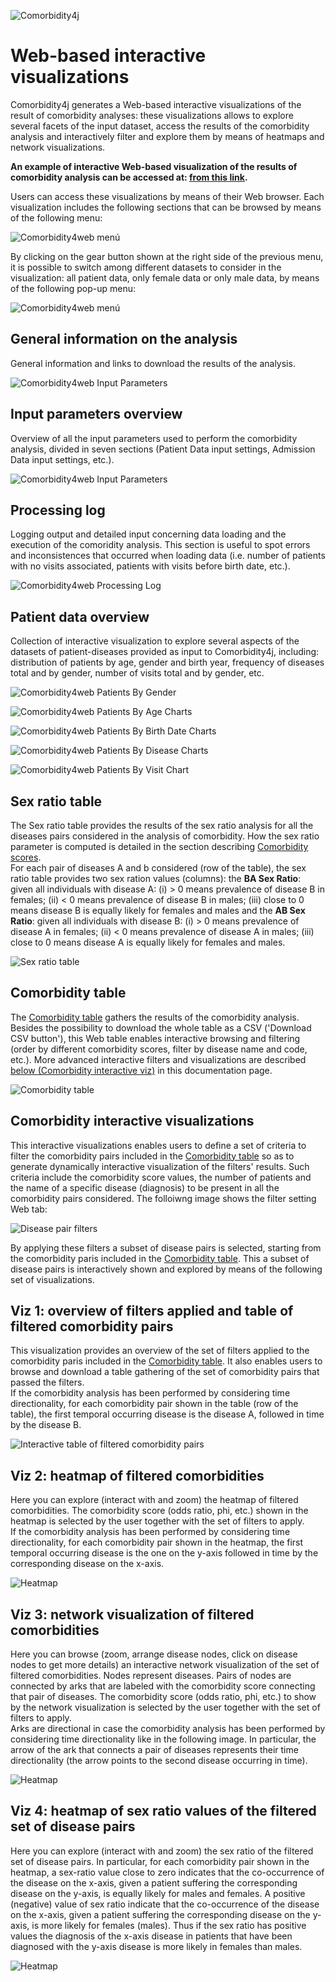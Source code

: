 ![Comorbidity4j](/img/logo.png)
<h1>Web-based interactive visualizations</h1>

Comorbidity4j generates a Web-based interactive visualizations of the result of comorbidity analyses: these visualizations allows to explore several facets of the input dataset, access the results of the comorbidity analysis and interactively filter and explore them by means of heatmaps and network visualizations.  
  
  
**An example of interactive Web-based visualization of the results of comorbidity analysis can be accessed at: <a href="http://backingdata.org/comorbidity4j/" target="_blank">from this link</a>.**  
  
Users can access these visualizations by means of their Web browser. Each visualization includes the following sections that can be browsed by means of the following menu:  
  
![Comorbidity4web menú](/img/c4web_menu.png)  
  
  
By clicking on the gear button shown at the right side of the previous menu, it is possible to switch among different datasets to consider in the visualization: all patient data, only female data or only male data, by means of the following pop-up menu:  
  
![Comorbidity4web menú](/img/c4web_sexSelectionMenu.png)  
  
## General information on the analysis
  
General information and links to download the results of the analysis.  
  
![Comorbidity4web Input Parameters](/img/c4web_generalInfo.png)  
  
    
## Input parameters overview  
  
Overview of all the input parameters used to perform the comorbidity analysis, divided in seven sections (Patient Data input settings, Admission Data input settings, etc.).  
  
![Comorbidity4web Input Parameters](/img/c4web_inputParams.png)  
  
  
## Processing log  
  
Logging output and detailed input concerning data loading and the execution of the comoridity analysis. This section is useful to spot errors and inconsistences that occurred when loading data (i.e. number of patients with no visits associated, patients with visits before birth date, etc.).  

![Comorbidity4web Processing Log](/img/c4web_processingLog.png)  
  
  
## Patient data overview  
  
Collection of interactive visualization to explore several aspects of the datasets of patient-diseases provided as input to Comorbidity4j, including: distribution of patients by age, gender and birth year, frequency of diseases total and by gender, number of visits total and by gender, etc.  

![Comorbidity4web Patients By Gender](/img/c4web_patOverview.png)  

![Comorbidity4web Patients By Age Charts](/img/c4web_patByAge.png)  
 
![Comorbidity4web Patients By Birth Date Charts](/img/c4web_patByBirthDate.png)  

![Comorbidity4web Patients By Disease Charts](/img/c4web_patByDisease.png)  

![Comorbidity4web Patients By Visit Chart](/img/c4web_visByDisease.png)  
  
  
<a name="sexRatioTab"></a>  
  
## Sex ratio table  
  
The Sex ratio table provides the results of the sex ratio analysis for all the diseases pairs considered in the analysis of comorbidity. How the sex ratio parameter is computed is detailed in the section describing [Comorbidity scores](ComorbidityScoresComputed.md).  
For each pair of diseases A and b considered (row of the table), the sex ratio table provides two sex ration values (columns): the **BA Sex Ratio**: given all individuals with disease A: (i) > 0 means prevalence of disease B in females; (ii) < 0 means prevalence of disease B in males; (iii) close to 0 means disease B is equally likely for females and males and the **AB Sex Ratio**: given all individuals with disease B: (i) > 0 means prevalence of disease A in females; (ii) < 0 means prevalence of disease A in males; (iii) close to 0 means disease A is equally likely for females and males.  
  
![Sex ratio table](/img/c4web_sexRatio.png)
  
  
<a name="comoTab"></a>  
  
## Comorbidity table  
  
The [Comorbidity table](ComorbidityTable.md) gathers the results of the comorbidity analysis. Besides the possibility to download the whole table as a CSV ('Download CSV button'), this Web table enables interactive browsing and filtering (order by different comorbidity scores, filter by disease name and code, etc.). More advanced interactive filters and visualizations are described [below (Comorbidity interactive viz)](#interactViz) in this documentation page.  

![Comorbidity table](/img/c4web_comoTable.png)  
  
  
<a name="interactViz"></a>
  
## Comorbidity interactive visualizations 
  
This interactive visualizations enables users to define a set of criteria to filter the comorbidity pairs included in the [Comorbidity table](ComorbidityTable.md)  so as to generate dynamically interactive visualization of the filters' results. Such criteria include the comorbidity score values, the number of patients and the name of a specific disease (diagnosis) to be present in all the comorbidity pairs considered. The folloiwng image shows the filter setting Web tab:  

![Disease pair filters](/img/c4web_interVizFilters.png)  
  

By applying these filters a subset of disease pairs is selected, starting from the comorbidity paris included in the [Comorbidity table](#comoTab). This a subset of disease pairs is interactively shown and explored by means of the following set of visualizations.    
  
  
## Viz 1: overview of filters applied and table of filtered comorbidity pairs  
  
This visualization provides an overview of the set of filters applied to the comorbidity paris included in the [Comorbidity table](#comoTab). It also enables users to browse and download a table gathering of the set of comorbidity pairs that passed the filters.  
If the comorbidity analysis has been performed by considering time directionality, for each comorbidity pair shown in the table (row of the table), the first temporal occurring disease is the disease A, followed in time by the disease B.  

![Interactive table of filtered comorbidity pairs](/img/c4web_interVizResultTab.png)  

  
## Viz 2: heatmap of filtered comorbidities  
  
Here you can explore (interact with and zoom) the heatmap of filtered comorbidities. The comorbidity score (odds ratio, phi, etc.) shown in the heatmap is selected by the user together with the set of filters to apply.  
If the comorbidity analysis has been performed by considering time directionality, for each comorbidity pair shown in the heatmap, the first temporal occurring disease is the one on the y-axis followed in time by the corresponding disease on the x-axis.  

![Heatmap](/img/c4web_interVizHeatMap.png)  
  
  
## Viz 3: network visualization of filtered comorbidities  
  
Here you can browse (zoom, arrange disease nodes, click on disease nodes to get more details) an interactive network visualization of the set of filtered comorbidities. Nodes represent diseases. Pairs of nodes are connected by arks that are labeled with the comorbidity score connecting that pair of diseases. The comorbidity score (odds ratio, phi, etc.) to show by the network visualization is selected by the user together with the set of filters to apply.  
Arks are directional in case the comorbidity analysis has been performed by considering time directionality like in the following image. In particular, the arrow of the ark that connects a pair of diseases represents their time directionality (the arrow points to the second disease occurring in time). 
  
![Heatmap](/img/c4web_interVizNetwork.png)  
  
  
## Viz 4: heatmap of sex ratio values of the filtered set of disease pairs  
  
Here you can explore (interact with and zoom) the sex ratio of the filtered set of disease pairs. In particular, for each comorbidity pair shown in the heatmap, a sex-ratio value close to zero indicates that the co-occurrence of the disease on the x-axis, given a patient suffering the corresponding disease on the y-axis, is equally likely for males and females. A positive (negative) value of sex ratio indicate that the co-occurrence of the disease on the x-axis, given a patient suffering the corresponding disease on the y-axis, is more likely for females (males). Thus if the sex ratio has positive values the diagnosis of the x-axis disease in patients that have been diagnosed with the y-axis disease is more likely in females than males.  
  
![Heatmap](/img/c4web_interVizSexRatio.png)  

